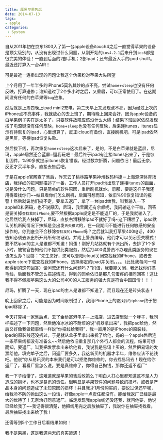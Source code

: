```yaml
---
title: 厚黑苹果售后
date: 2014-07-13
tags:
- apple
categories:
 - System
---
```





自从2011年初在京东1800入了第一台apple设备itouch4之后一直觉得苹果的设备是顶尖级别的，从没有出现过什么问题，从刚开始的`ios4.2.1`后来升到`ios6`都是很完美的体验！一直到后面的2部手机；2部ipad；还有最近入手的ipod shullf。最近还打算入一台AIR！

可是最近一连串出现的问题让我这个伪果粉对苹果大失所望

上个月用了一年半多的iPhone5莫名其妙的点不亮，尝试`home`+`sleep`也没有任何反映，打算送修；谁知道过了2个多小时之后，又重启，可以正常使用了。在这期间没有任何的白苹果等`bug`迹象。

然后就是上周四晚上ipad mini2充电，第二天早上又发现点不亮，因为经过上次的iPhone点不亮事件，我就放心的去上班了，期待晚上回来会好，因为apple设备的白苹果例子实在是太多了，只要软件故障应该没什么大碍！结果下班回家依然发现按了电源键没有任何反映，`home`+`sleep`也没有任何反映，后来连itunes，itunes显示有待恢复的ipad，心里想算了，反正icloud有备份，直接刷机吧，可是ipad依然是黑屏，等待ipad恢复失败。

然后拔下线，再次重复`home`+`sleep`这次启来了，是的，不是白苹果就是蓝屏，尼玛，apple居然还会蓝屏~逗我玩吧！最后终于ipad有连接itunes出来了，于是恢复固件，%90多就提示itunes恢复错误，经过数次折腾，问题依旧！最后无奈，反正才买半年多，直接去售后吧。

于是在apple官网查了售后，昨天去了桃林路苹果神州数码科捷－上海源深体育场店，我详细的把问题描述了一番，工作人员打开ipad也出现了连接itunes的画面，说是没什么问题，只是简单的软件原因，重新刷机就ok，册那，要是这样子我还用得着找你们~~姑且看你们怎么刷机，后面可想而知，依旧%90恢复错误的报警！然后就说他们搞不定，要拿去返厂，拿了一台ipad给我，叫我输入一下appleID和密码，也不说原因，尼玛，我里面还有余额呢，我问输这个干嘛，回答是要关掉`查找我的iPhone`,要不然根据apple规定是不能返厂的，于是我就输入了，他居然给我点抹掉了，尼玛，直接右滑移除ipad不就好了吗~这下糟糕了，ipad默认关机断网情况下抹掉是会出发`丢失模式`的，在一段期间不能进行任何敏感的安全操作的。你到底会不会移除`查找我的iPhone`吗？之后就叫我打苹果400电话，400告知必须去派出所开局所有权证明，并附上警员编号，他们才可以关闭丢失模式！要不然ipad的主人是谁都不知道！妈蛋！刚好几站路就有个派出所，去排了1个多小时，被警官告知他们不提供此类服务，然后打400说警员不办理此类服务的现在该怎么办？回答：“先生您好，您可以登陆icloud关闭查找我的iPhone，或者去apple store下载查找我的iPhone，选择绑定的ipad并关闭。。。。（此处我每问一句都得到的这句回答）请问您还有什么问题吗？”妈蛋，我要能关闭，我还找你们搞毛线，后面我不管怎么描述情况，得到的回单依旧是那几句蛋疼的相同回答！这让我不得不佩服苹果这么大的公司400的人工服务的强大真是符合中国国情！！！

尼玛，折腾了一天，现在ipad的主人是谁都不知道了，而且现在还是砖头状态！

晚上回家之后，可能是因为时间限制过了，我用iPhone上的`查找我的iphone`终于把ipad移除了。

今天打算换一家售后点，去了金桥富港电子－上海店，进去店里就一个胖子，我同样描述了一下问题，然后他冷冰冰的不耐烦的说“机器拿出来”，我把pad给他，然后又好像我做错事情一样说“你把线给我呀”，我一直用的是iPhone的原装线，ipad的原装线还没拆过，于是就从盒子里拿出来拆了给他，妈的一个apple售后连一条苹果线都没有准备么~~然后他依旧重复那几个外行人都会的流程，结果可想而知，要返厂。叫我把发票拿出来给他看，我说我是易讯上买的，然后把易讯的发票给他，填完单子之后，问返厂要多久，我这新买的机器才半年，维修应该不花钱吧。他说“你从易讯买的本来我们是可以拒绝你维修的，你去找易讯去！现在给你返厂了，看看厂里怎么说，要是真维修了，你得自己掏钱，那你还返不返厂”

我一下子给懵了，这难道就是苹果的售后政策么？明白人打心里都知道这不是人力造成的损坏，也不是易讯的责任。很明显是苹果软件的问题导致的损坏，或者是产品本身的问题造成了未知原因的损坏！并且我才1月份购买的，要说过保还早呢，给我冷不防的抛出这么一段话，好像apple一点责任都没有，能给我返厂已经是最大的优待了！无奈治好同意返厂。临走发现我apple线还没还我，就问他要，他说已经给我了~~我记得很清楚，他把线用完之后放抽屉了，我说你在抽屉找找看，最后抽屉找出来给了我！

还得等到5个工作日后看结果如何！

我不是果黑，这是我这两天的真实遭遇！